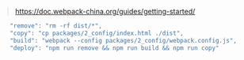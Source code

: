 > https://doc.webpack-china.org/guides/getting-started/
```javascript
    "remove": "rm -rf dist/*",
    "copy": "cp packages/2_config/index.html ./dist",
    "build": "webpack --config packages/2_config/webpack.config.js",
    "deploy": "npm run remove && npm run build && npm run copy"
```


